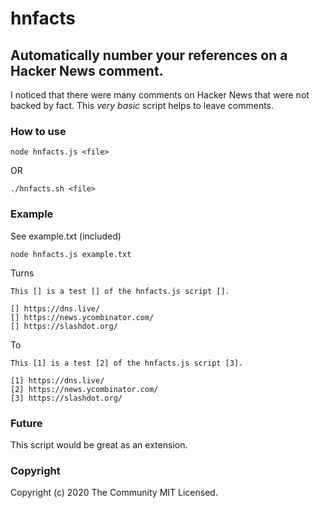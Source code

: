 # hnfacts
## Automatically number your references on a Hacker News comment.

I noticed that there were many comments on Hacker News that were not backed by fact.
This *very basic* script helps to leave comments.

### How to use
```
node hnfacts.js <file>
```
OR
```
./hnfacts.sh <file>
```

### Example

See example.txt (included)

```
node hnfacts.js example.txt
```

Turns
```
This [] is a test [] of the hnfacts.js script [].

[] https://dns.live/
[] https://news.ycombinator.com/
[] https://slashdot.org/

```

To
```
This [1] is a test [2] of the hnfacts.js script [3].

[1] https://dns.live/
[2] https://news.ycombinator.com/
[3] https://slashdot.org/

```

### Future

This script would be great as an extension.

### Copyright

Copyright (c) 2020 The Community
MIT Licensed.

